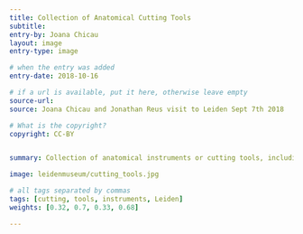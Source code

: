 ```yaml
---
title: Collection of Anatomical Cutting Tools
subtitle:
entry-by: Joana Chicau
layout: image
entry-type: image

# when the entry was added
entry-date: 2018-10-16

# if a url is available, put it here, otherwise leave empty
source-url:
source: Joana Chicau and Jonathan Reus visit to Leiden Sept 7th 2018

# What is the copyright?
copyright: CC-BY


summary: Collection of anatomical instruments or cutting tools, including knifes for amputation at Boerhaave Museum.

image: leidenmuseum/cutting_tools.jpg

# all tags separated by commas
tags: [cutting, tools, instruments, Leiden]
weights: [0.32, 0.7, 0.33, 0.68]

---
```

